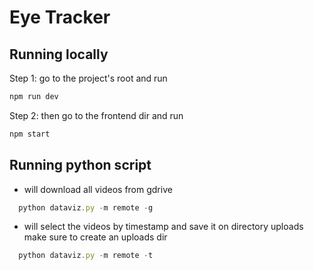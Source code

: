 # Eye Tracker

## Running locally

Step 1: go to the project's root and run
```js
npm run dev
```

Step 2: then go to the frontend dir and run
```js
npm start
```

## Running python script
* will download all videos from gdrive
```js
  python dataviz.py -m remote -g
```

* will select the videos by timestamp and save it on directory uploads make sure to create an uploads dir
```js
  python dataviz.py -m remote -t
```
